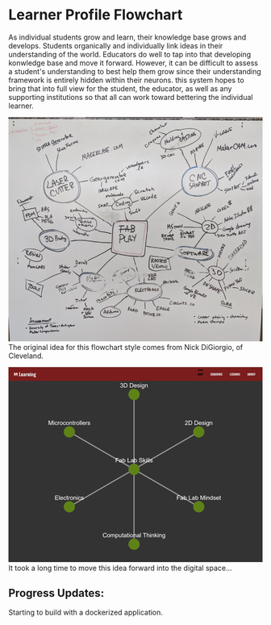 # Learner Profile Flowchart
As individual students grow and learn, their knowledge base grows and develops. Students organically and individually link ideas in their understanding of the world. Educators do well to tap into that developing konwledge base and move it forward. However, it can be difficult to assess a student's understanding to best help them grow since their understanding framework is entirely hidden within their neurons. this system hopes to bring that into full view for the student, the educator, as well as any supporting institutions so that all can work toward bettering the individual learner. 

![Original flowchart idea](docs/inspo.jpg)
The original idea for this flowchart style comes from Nick DiGiorgio, of Cleveland.

![The first (beta) version](docs/inspo.png)
It took a long time to move this idea forward into the digital space...

## Progress Updates:
Starting to build with a dockerized application. 
